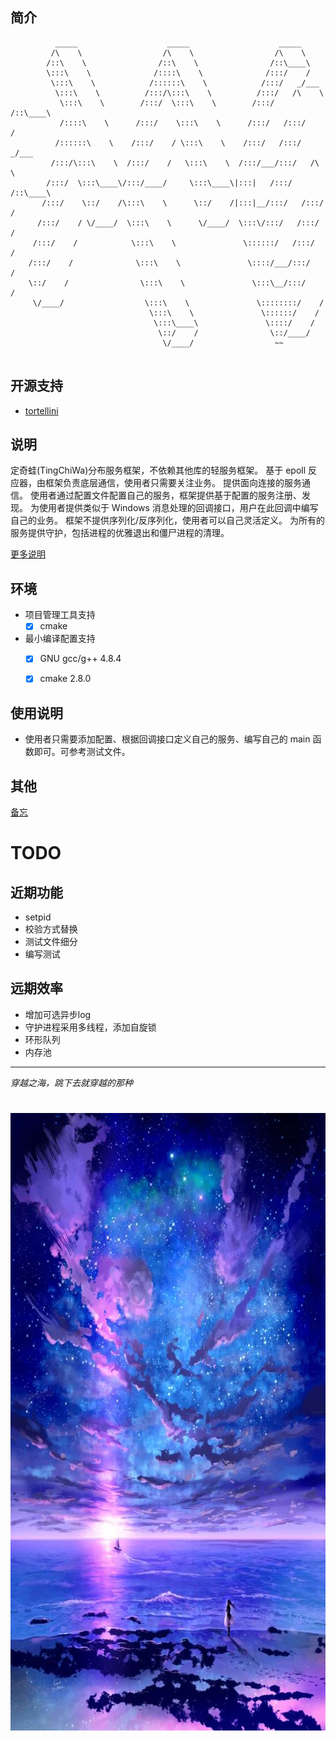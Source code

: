 
## 简介

```shell
          _____                    _____                    _____          
         /\    \                  /\    \                  /\    \         
        /::\    \                /::\    \                /::\____\        
        \:::\    \              /::::\    \              /:::/    /        
         \:::\    \            /::::::\    \            /:::/   _/___      
          \:::\    \          /:::/\:::\    \          /:::/   /\    \     
           \:::\    \        /:::/  \:::\    \        /:::/   /::\____\    
           /::::\    \      /:::/    \:::\    \      /:::/   /:::/    /    
          /::::::\    \    /:::/    / \:::\    \    /:::/   /:::/   _/___  
         /:::/\:::\    \  /:::/    /   \:::\    \  /:::/___/:::/   /\    \ 
        /:::/  \:::\____\/:::/____/     \:::\____\|:::|   /:::/   /::\____\
       /:::/    \::/    /\:::\    \      \::/    /|:::|__/:::/   /:::/    /
      /:::/    / \/____/  \:::\    \      \/____/  \:::\/:::/   /:::/    / 
     /:::/    /            \:::\    \               \::::::/   /:::/    /  
    /:::/    /              \:::\    \               \::::/___/:::/    /   
    \::/    /                \:::\    \               \:::\__/:::/    /    
     \/____/                  \:::\    \               \::::::::/    /     
                               \:::\    \               \::::::/    /      
                                \:::\____\               \::::/    /       
                                 \::/    /                \::/____/        
                                  \/____/                  ~~              
                                                                           
```


## 开源支持
- [tortellini](https://github.com/Qix-/tortellini)

## 说明

定奇蛙(TingChiWa)分布服务框架，不依赖其他库的轻服务框架。
基于 epoll 反应器，由框架负责底层通信，使用者只需要关注业务。
提供面向连接的服务通信。
使用者通过配置文件配置自己的服务，框架提供基于配置的服务注册、发现。
为使用者提供类似于 Windows 消息处理的回调接口，用户在此回调中编写自己的业务。
框架不提供序列化/反序列化，使用者可以自己灵活定义。
为所有的服务提供守护，包括进程的优雅退出和僵尸进程的清理。

[更多说明](doc/功能设计详述.md)

## 环境
- 项目管理工具支持
    + [x] cmake
- 最小编译配置支持
    + [x] GNU gcc/g++ 4.8.4
    + [x] cmake 2.8.0


## 使用说明
- 使用者只需要添加配置、根据回调接口定义自己的服务、编写自己的 main 函数即可。可参考测试文件。

## 其他

[备忘](doc/备忘.md)

# TODO

## 近期功能
- setpid
- 校验方式替换
- 测试文件细分
- 编写测试

## 远期效率
- 增加可选异步log
- 守护进程采用多线程，添加自旋锁
- 环形队列
- 内存池


----
*穿越之海，跳下去就穿越的那种*
<h1 align="center">
    <img width="700" height="988" src="doc/chuanyuezhihai.jpg">
</h1>
